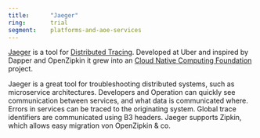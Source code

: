 ```yaml
---
title:      "Jaeger"
ring:       trial
segment:    platforms-and-aoe-services
---
```


[Jaeger](https://www.jaegertracing.io/) is a tool for [Distributed Tracing](/platforms-and-aoe-services/distributed-tracing/).
Developed at Uber and inspired by Dapper and OpenZipkin it grew into an [Cloud Native Computing Foundation](https://www.cncf.io/) project.

Jaeger is a great tool for troubleshooting distributed systems, such as microservice architectures.
Developers and Operation can quickly see communication between services, and what data is communicated where.
Errors in services can be traced to the originating system.
Global trace identifiers are communicated using B3 headers. Jaeger supports Zipkin, which allows easy migration von OpenZipkin & co.
